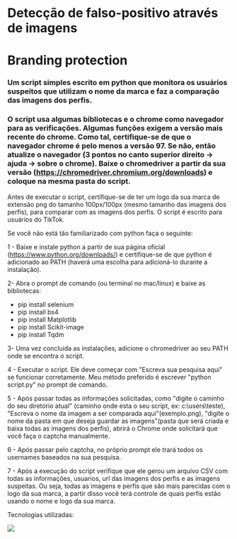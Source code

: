 # Detecção de falso-positivo através de imagens
# Branding protection


  ### Um script simples escrito em python que monitora os usuários suspeitos que utilizam o nome da marca e faz a comparação das imagens dos perfis. 

### O script usa algumas bibliotecas e o chrome como navegador para as verificações. Algumas funções exigem a versão mais recente do chrome. Como tal, certifique-se de que o navegador chrome é pelo menos a versão 97. Se não, então atualize o navegador (3 pontos no canto superior direito -> ajuda -> sobre o chrome). Baixe o chromedriver a partir da sua versão (https://chromedriver.chromium.org/downloads) e coloque na mesma pasta do script.

Antes de executar o script, certifique-se de ter um logo da sua marca de extensão png do tamanho 100px/100px (mesmo tamanho das imagens dos perfis), para comparar com as imagens dos perfis. O script é escrito para usuários do TikTok.

Se você não está tão familiarizado com python faça o seguinte:

1 - Baixe e instale python a partir de sua página oficial (https://www.python.org/downloads/) e certifique-se de que python é adicionado ao PATH (haverá uma escolha para adicioná-lo durante a instalação).

2- Abra o prompt de comando (ou terminal no mac/linux) e baixe as bibliotecas:
- pip install selenium
- pip install bs4
- pip install Matplotlib
- pip install Scikit-image
- pip install Tqdm

3- Uma vez concluída as instalações, adicione o chromedriver ao seu PATH onde se encontra o script.

4 - Executar o script. Ele deve começar com "Escreva sua pesquisa aqui" se funcionar corretamente. Meu método preferido é escrever "python script.py" no prompt de comando.

5 - Após passar todas as informações solicitadas, como "digite o caminho do seu diretório atual" (caminho onde esta o seu script, ex: c:\users\teste), "Escreva o nome da imagem a ser comparada aqui"(exemplo.png), "digite o nome da pasta em que deseja guardar as imagens"(pasta que será criada e baixa todas as imagens dos perfis), abrirá o Chrome onde solicitará que você faça o captcha manualmente.

6 - Após passar pelo captcha, no próprio prompt ele trará todos os usernames baseados na sua pesquisa.

7 - Após a execução do script verifique que ele gerou um arquivo CSV com todas as informações, usuarios, url das imagens dos perfis e as imagens suspeitas. Ou seja, todas as imagens e perfis que são mais parecidas com o logo da sua marca, a partir disso você terá controle de quais perfis estão usando o nome e logo da sua marca.


Tecnologias utilizadas:

<img src= "https://img.shields.io/badge/Python-FFD43B?style=for-the-badge&logo=python&logoColor=blue"/>
